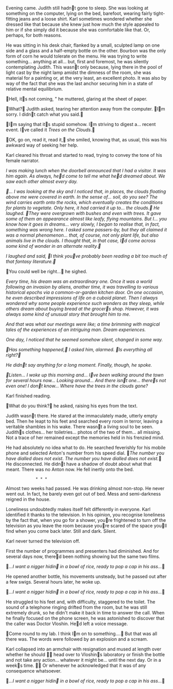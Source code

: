 Evening came. Judith still hadnt gone to sleep. She was looking at something on the computer, lying on the bed, barefoot, wearing fairly tight-fitting jeans and a loose shirt. Karl sometimes wondered whether she dressed like that because she knew just how much the style appealed to him or if she simply did it because she was comfortable like that. Or, perhaps, for both reasons.

He was sitting in his desk chair, flanked by a small, sculpted lamp on one side and a glass and a half-empty bottle on the other. Bourbon was the only form of corn he would tolerate on the menu. He was trying to write something... anything at all... but, first and foremost, he was silently contemplating Judith. This wasnt only because, lying there in the pool of light cast by the night lamp amidst the dimness of the room, she was material for a painting or, at the very least, an excellent photo. It was also by way of the fact that she was the last anchor securing him in a state of relative mental equilibrium.

Hell, its not coming, " he muttered, glaring at the sheet of paper.

What? Judith asked, tearing her attention away from the computer. Im sorry. I didnt catch what you said. 

Im saying that its stupid somehow. Im striving to digest a... recent event. Ive called it *Trees on the Clouds*.

OK, go on, read it, read it, she smiled, knowing that, as usual, this was his awkward way of seeking her help.

Karl cleared his throat and started to read, trying to convey the tone of his female narrator.

*I was making lunch when the doorbell announced that I had a visitor. It was him again. As always, hed come to tell me what hed dreamed about. We saw each other almost every day.*

*... I was looking at the sky and I noticed that, in places, the clouds floating above me were covered in earth. In the sense of... soil, do you see? The wind carries earth onto the rocks, which eventually creates the conditions for plants to vegetate. Only here, it had carried it up to... the clouds. He laughed. They were overgrown with bushes and even with trees. It gave some of them an appearance almost like leafy, flying mountains. But I... you know how it goes in dreams... very slowly, I began to realise that, in fact, something was wrong here. I asked some passers-by, but they all claimed it was a normal phenomenon... that, of course, not only plant life, but also animals live in the clouds. I thought that, in that case, Id come across some kind of wonder in an alternate reality.*

*I laughed and said, I think youve probably been reading a bit too much of that fantasy literature.*

You could well be right... he sighed.

*Every time, his dream was an extraordinary one. Once it was a world following an invasion by aliens, another time, it was travelling to various historical epochs via a common-or-garden kitchen door. On one occasion, he even described impressions of life on a cuboid planet. Then I always wondered why some people experience such wonders as they sleep, while others dream about buying bread at the grocers shop. However, it was always some kind of unusual story that brought him to me.*

*And that was what our meetings were like; a time brimming with magical tales of the experiences of an intriguing man. Dream experiences.*

*One day, I noticed that he seemed somehow silent, changed in some way.*

*Has something happened, I asked him, alarmed. Is everything all right?*

*He didnt say anything for a long moment. Finally, though, he spoke.*

*Listen... I woke up this morning and... Ive been walking around the town for several hours now... Looking around... And there isnt one... theres not even one! I dont know... Where have the trees in the clouds gone?*

Karl finished reading.

What do you think? he asked, raising his eyes from the text.

Judith wasnt there. He stared at the immaculately made, utterly empty bed. Then he leapt to his feet and searched every room in terror, leaving a veritable shambles in his wake. There wasnt a living soul to be seen. Judiths clothes... her toiletries... photos of the two of them... all missing. Not a trace of her remained except the memories held in his frenzied mind.

He had absolutely no idea what to do. He searched feverishly for his mobile phone and selected Anton's number from his speed dial. *The number you have dialled does not exist*. *The number you have dialled does not exist.* He disconnected. He didnt have a shadow of doubt about what that meant. There was no Anton now. He fell inertly onto the bed.

                 * * *

Almost two weeks had passed. He was drinking almost non-stop. He never went out. In fact, he barely even got out of bed. Mess and semi-darkness reigned in the house.

Loneliness undoubtedly makes itself felt differently in everyone. Karl identified it thanks to the television. In his opinion, you recognise loneliness by the fact that, when you go for a shower, youre frightened to turn off the television as you leave the room because youre scared of the space youll find when you come back later. Still and dark. Silent.

Karl never turned the television off.

First the number of programmes and presenters had diminished. And for several days now, thered been nothing showing but the same two films.

*...I want a nigger hidin in a bowl of rice, ready to pop a cap in his ass...* 

He opened another bottle, his movements unsteady, but he passed out after a few swigs. Several hours later, he woke up.

*...I want a nigger hidin in a bowl of rice, ready to pop a cap in his ass...*

He struggled to his feet and, with difficulty, staggered to the toilet. The sound of a telephone ringing drifted from the room, but he was still extremely drunk, so he didn't make it back in time to answer the call. When he finally focused on the phone screen, he was astonished to discover that the caller was Doctor Vloshin. Hed left a voice message.

Come round to my lab. I think Im on to something.... But that was all there was. The words were followed by an explosion and a scream.

Karl collapsed into an armchair with resignation and mused at length over whether he should  head over to Vloshins laboratory or finish the bottle and not take any action... whatever it might be... until the next day. Or in a weeks time.  Or whenever he acknowledged that it was of any consequence whatsoever. 

*...I want a nigger hidin in a bowl of rice, ready to pop a cap in his ass...* 